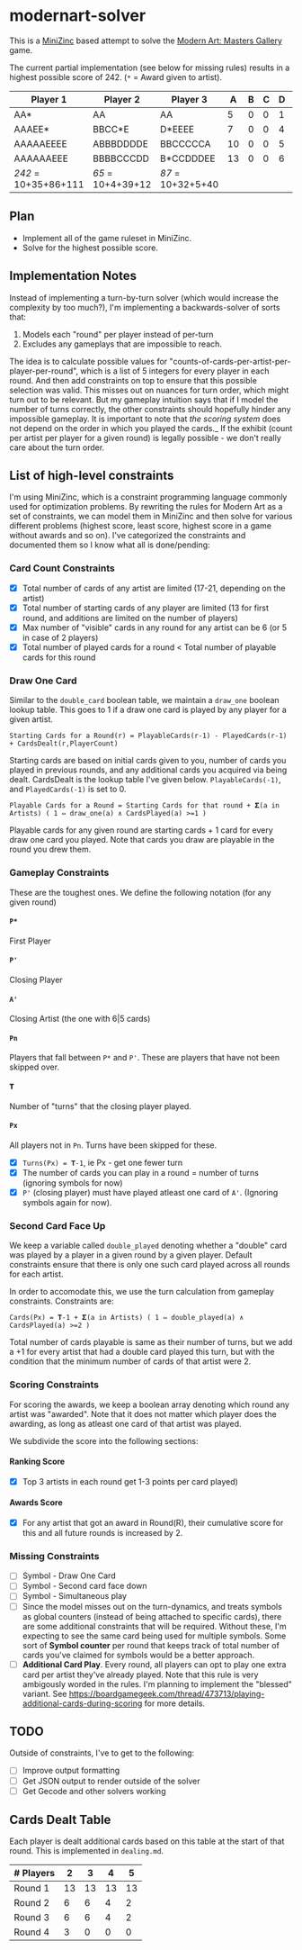 # modernart-solver

This is a [MiniZinc](https://www.minizinc.org/) based attempt to solve the [Modern Art: Masters Gallery](https://boardgamegeek.com/boardgame/40381/masters-gallery) game.

The current partial implementation (see below for missing rules) results in a highest possible score of 242. (`*` = Award given to artist).

|Player 1|Player 2|Player 3|A|B|C|D|E|
|--------|--------|--------|-|-|-|-|-|
|AA*     |AA      |AA      |5|0|0|1|2|
|AAAEE*  |BBCC*E  |D*EEEE  |7|0|0|4|7|
|AAAAAEEEE|ABBBDDDDE|BBCCCCCA|10|0|0|5|9|
|AAAAAAEEE|BBBBCCCDD|B*CCDDDEE|13|0|0|6|11|
|*242* = 10+35+86+111|*65* = 10+4+39+12|*87* = 10+32+5+40|

## Plan

- Implement all of the game ruleset in MiniZinc.
- Solve for the highest possible score.

## Implementation Notes

Instead of implementing a turn-by-turn solver (which would increase the complexity by too much?), I'm implementing a backwards-solver of sorts that:

1. Models each "round" per player instead of per-turn
2. Excludes any gameplays that are impossible to reach.

The idea is to calculate possible values for "counts-of-cards-per-artist-per-player-per-round", which is a list of 5 integers for every player in each round. And then add constraints on top to ensure that this possible selection was valid. This misses out on nuances for turn order, which might turn out to be relevant. But my gameplay intuition says that if I model the number of turns correctly, the other constraints should hopefully hinder any impossible gameplay. It is important to note that _the scoring system_ does not depend on the order in which you played the cards._ If the exhibit (count per artist per player for a given round) is legally possible - we don't really care about the turn order.

## List of high-level constraints

I'm using MiniZinc, which is a constraint programming language commonly used for optimization problems. By rewriting the rules for Modern Art as a set of constraints, we can model them in MiniZinc and then solve for various different problems (highest score, least score, highest score in a game without awards and so on). I've categorized the constraints and documented them so I know what all is done/pending:

### Card Count Constraints

- [x] Total number of cards of any artist are limited (17-21, depending on the artist)
- [x] Total number of starting cards of any player are limited (13 for first round, and additions are limited on the number of players)
- [x] Max number of "visible" cards in any round for any artist can be 6  (or 5 in case of 2 players)
- [x] Total number of played cards for a round < Total number of playable cards for this round

### Draw One Card

Similar to the `double_card` boolean table, we maintain a `draw_one` boolean lookup table. This goes to 1 if a draw one card is played by any player for a given artist.

`Starting Cards for a Round(r) = PlayableCards(r-1) - PlayedCards(r-1) + CardsDealt(r,PlayerCount)`

Starting cards are based on initial cards given to you, number of cards you played in previous rounds, and any additional cards you acquired via being dealt. CardsDealt is the lookup table I've given below. `PlayableCards(-1)`, and `PlayedCards(-1)` is set to 0.

`Playable Cards for a Round = Starting Cards for that round + 𝚺(a in Artists) ( 1 ⇔ draw_one(a) ∧ CardsPlayed(a) >=1 )`

Playable cards for any given round are starting cards + 1 card for every draw one card you played. Note that cards you draw are playable in the round you drew them.

### Gameplay Constraints

These are the toughest ones. We define the following notation (for any given round)

#### `P*`

First Player

#### `P'`

Closing Player

#### `A'`

Closing Artist (the one with 6|5 cards)

#### `Pn`

Players that fall between `P*` and `P'`. These are players that have not been skipped over.

#### `𝚻`

Number of "turns" that the closing player played.

#### `Px`

All players not in `Pn`. Turns have been skipped for these.

- [x] `Turns(Px) = 𝚻-1`, ie Px - get one fewer turn
- [x]  The number of cards you can play in a round = number of turns (ignoring symbols for now)
- [x] `P'` (closing player) must have played atleast one card of `A'`. (Ignoring symbols again for now).

### Second Card Face Up

We keep a variable called `double_played` denoting whether a "double" card was played by a player in a given round by a given player. Default constraints ensure that there is only one such card played across all rounds for each artist.

In order to accomodate this, we use the turn calculation from gameplay constraints. Constraints are:

`Cards(Px) = 𝚻-1 + 𝚺(a in Artists) ( 1 ⇔ double_played(a) ∧ CardsPlayed(a) >=2 )`

Total number of cards playable is same as their number of turns, but we add a +1 for every artist that had a double card played this turn, but with the condition that the minimum number of cards of that artist were 2.

### Scoring Constraints

For scoring the awards, we keep a boolean array denoting which round any artist was "awarded". Note that it does not matter which player does the awarding, as long as atleast one card of that artist was played.

We subdivide the score into the following sections:

#### Ranking Score

- [x] Top 3 artists in each round get 1-3 points per card played)

#### Awards Score

- [x] For any artist that got an award in Round(R), their cumulative score for this and all future rounds is increased by 2.

### Missing Constraints

- [ ] Symbol - Draw One Card
- [ ] Symbol - Second card face down
- [ ] Symbol - Simultaneous play
- [ ] Since the model misses out on the turn-dynamics, and treats symbols as global counters (instead of being attached to specific cards), there are some additional constraints that will be required. Without these, I'm expecting to see the same card being used for multiple symbols. Some sort of **Symbol counter** per round that keeps track of total number of cards you've claimed for symbols would be a better approach.
- [ ] **Additional Card Play**. Every round, all players can opt to play one extra card per artist they've already played. Note that this rule is very ambigously worded in the rules. I'm planning to implement the "blessed" variant. See https://boardgamegeek.com/thread/473713/playing-additional-cards-during-scoring for more details.

## TODO

Outside of constraints, I've to get to the following:

- [ ] Improve output formatting
- [ ] Get JSON output to render outside of the solver
- [ ] Get Gecode and other solvers working

## Cards Dealt Table

Each player is dealt additional cards based on this table at the start of that round. This is implemented in `dealing.md`.

| # Players | 2  | 3  | 4  | 5  |
|-----------|----|----|----|----|
| Round 1   | 13 | 13 | 13 | 13 |
| Round 2   | 6  | 6  | 4  | 2  |
| Round 3   | 6  | 6  | 4  | 2  |
| Round 4   | 3  | 0  | 0  | 0  |
